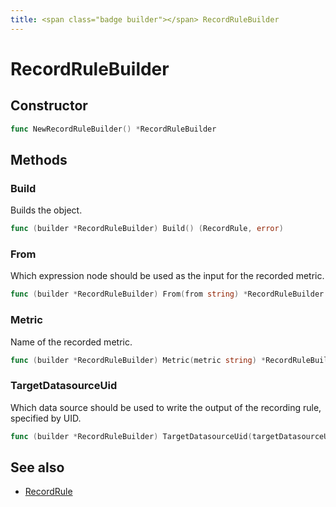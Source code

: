 ```yaml
---
title: <span class="badge builder"></span> RecordRuleBuilder
---
```

# <span class="badge builder"></span> RecordRuleBuilder

## Constructor

```go
func NewRecordRuleBuilder() *RecordRuleBuilder
```
## Methods

### <span class="badge object-method"></span> Build

Builds the object.

```go
func (builder *RecordRuleBuilder) Build() (RecordRule, error)
```

### <span class="badge object-method"></span> From

Which expression node should be used as the input for the recorded metric.

```go
func (builder *RecordRuleBuilder) From(from string) *RecordRuleBuilder
```

### <span class="badge object-method"></span> Metric

Name of the recorded metric.

```go
func (builder *RecordRuleBuilder) Metric(metric string) *RecordRuleBuilder
```

### <span class="badge object-method"></span> TargetDatasourceUid

Which data source should be used to write the output of the recording rule, specified by UID.

```go
func (builder *RecordRuleBuilder) TargetDatasourceUid(targetDatasourceUid string) *RecordRuleBuilder
```

## See also

 * <span class="badge object-type-struct"></span> [RecordRule](./object-RecordRule.md)

